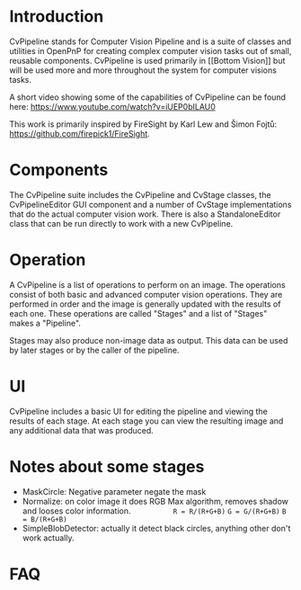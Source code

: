 # Introduction

CvPipeline stands for Computer Vision Pipeline and is a suite of classes and utilities in OpenPnP for creating complex computer vision tasks out of small, reusable components. CvPipeline is used primarily in [[Bottom Vision]] but will be used more and more throughout the system for computer visions tasks.

A short video showing some of the capabilities of CvPipeline can be found here: https://www.youtube.com/watch?v=iUEP0bILAU0

This work is primarily inspired by FireSight by Karl Lew and Šimon Fojtů: https://github.com/firepick1/FireSight.

# Components

The CvPipeline suite includes the CvPipeline and CvStage classes, the CvPipelineEditor GUI component and a number of CvStage implementations that do the actual computer vision work. There is also a StandaloneEditor class that can be run directly to work with a new CvPipeline.

# Operation

A CvPipeline is a list of operations to perform on an image. The operations consist of both basic and advanced computer vision operations. They are performed in order and the image is generally updated with the results of each one. These operations are called "Stages" and a list of "Stages" makes a "Pipeline".

Stages may also produce non-image data as output. This data can be used by later stages or by the caller of the pipeline.

# UI

CvPipeline includes a basic UI for editing the pipeline and viewing the results of each stage. At each stage you can view the resulting image and any additional data that was produced.

# Notes about some stages
  * MaskCircle: Negative parameter negate the mask
  * Normalize:  on color image it does RGB Max algorithm, removes shadow and looses color information.
`          R = R/(R+G+B)`
          `G = G/(R+G+B)`
          `B = B/(R+G+B)`
  * SimpleBlobDetector: actually it detect black circles, anything other don't work actually.
 
# FAQ